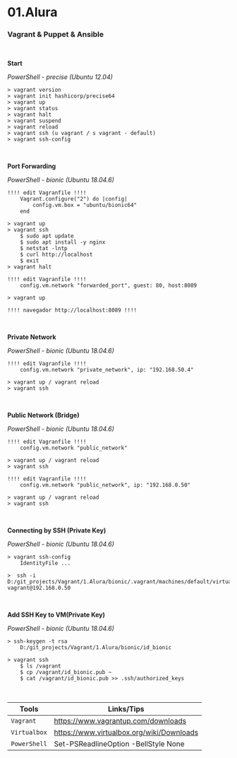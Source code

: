 # 01.Alura

### Vagrant & Puppet & Ansible
<br />

**Start**

*PowerShell - precise (Ubuntu 12.04)*
```
> vagrant version
> vagrant init hashicorp/precise64 
> vagrant up 
> vagrant status
> vagrant halt
> vagrant suspend
> vagrant reload
> vagrant ssh (u vagrant / s vagrant - default)
> vagrant ssh-config
```
<br />

**Port Forwarding**

*PowerShell - bionic (Ubuntu 18.04.6)*
```
!!!! edit Vagranfile !!!!
    Vagrant.configure("2") do |config|
        config.vm.box = "ubuntu/bionic64"
    end

> vagrant up
> vagrant ssh
    $ sudo apt update
    $ sudo apt install -y nginx
    $ netstat -lntp
    $ curl http://localhost
    $ exit
> vagrant halt

!!!! edit Vagranfile !!!!
    config.vm.network "forwarded_port", guest: 80, host:8089

> vagrant up

!!!! navegador http://localhost:8089 !!!!
```
<br />

**Private Network**

*PowerShell - bionic (Ubuntu 18.04.6)*
```
!!!! edit Vagranfile !!!!
    config.vm.network "private_network", ip: "192.168.50.4"

> vagrant up / vagrant reload
> vagrant ssh
```
<br />

**Public Network (Bridge)**

*PowerShell - bionic (Ubuntu 18.04.6)*
```
!!!! edit Vagranfile !!!!
    config.vm.network "public_network"

> vagrant up / vagrant reload
> vagrant ssh

!!!! edit Vagranfile !!!!
    config.vm.network "public_network", ip: "192.168.0.50"

> vagrant up / vagrant reload
> vagrant ssh
```
<br />

**Connecting by SSH (Private Key)**

*PowerShell - bionic (Ubuntu 18.04.6)*
```
> vagrant ssh-config
    IdentityFile ...

>  ssh -i D:/git_projects/Vagrant/1.Alura/bionic/.vagrant/machines/default/virtualbox/private_key vagrant@192.168.0.50
```
<br />

**Add SSH Key to VM(Private Key)**

*PowerShell - bionic (Ubuntu 18.04.6)*
```
> ssh-keygen -t rsa
    D:/git_projects/Vagrant/1.Alura/bionic/id_bionic

> vagrant ssh
    $ ls /vagrant
    $ cp /vagrant/id_bionic.pub ~
    $ cat /vagrant/id_bionic.pub >> .ssh/authorized_keys
```
<br />

|Tools      |Links/Tips|
|-------------|-----------|
|`Vagrant`| https://www.vagrantup.com/downloads
|`Virtualbox`| https://www.virtualbox.org/wiki/Downloads
|`PowerShell`| Set-PSReadlineOption -BellStyle None

